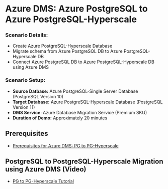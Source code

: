 # Azure DMS: Azure PostgreSQL to Azure PostgreSQL-Hyperscale







### **Scenario Details:**
* Create Azure PostgreSQL-Hyperscale Database
* Migrate schema from Azure PostgreSQL DB to Azure PostgreSQL-Hyperscale DB
* Connect Azure PostgreSQL DB to Azure PostgreSQL-Hyperscale DB using Azure DMS

### **Scenario Setup:**
* **Source Datbase:** Azure PostgreSQL-Single Server Database (PostgreSQL Version 10)
* **Target Database:** Azure PostgreSQL-Hyperscale Database (PostgreSQL Version 11)
* **DMS Service**: Azure Database Migration Service (Premium SKU)
* **Duration of Demo:** Approximately 20 minutes


## Prerequisites
* [Prerequisites for Azure DMS: PG to PG-Hyperscale](https://github.com/alexanderpetraliac2c/azure-oracle-migration/blob/master/Tutorials/pgToPgHyperscale/Tutorials/Prerequisites.md)


## PostgreSQL to PostgreSQL-Hyperscale Migration using Azure DMS (Video)
* [PG to PG-Hyperscale Tutorial](https://github.com/alexanderpetraliac2c/azure-oracle-migration/blob/master/Tutorials/pgToPgHyperscale/Tutorials/pgToPgHyperscaleTutorial.md)
